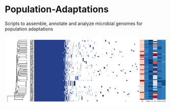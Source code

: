 # Population-Adaptations
Scripts to assemble, annotate and analyze microbial genomes for population adaptations

![alt text](https://github.com/meghartwick/Population-Adaptations/blob/master/heatmapped.png)
